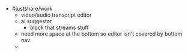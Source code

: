 - #justshare/work
	- video/audio transcript editor
	- ai suggestor
		- block that streams stuff
	- need more space at the bottom so editor isn't covered by bottom nav
	-